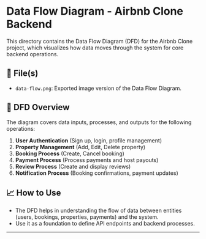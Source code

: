 # Data Flow Diagram - Airbnb Clone Backend

This directory contains the Data Flow Diagram (DFD) for the Airbnb Clone project, which visualizes how data moves through the system for core backend operations.

## 📄 File(s)

- `data-flow.png`: Exported image version of the Data Flow Diagram.

## 🧩 DFD Overview

The diagram covers data inputs, processes, and outputs for the following operations:

1. **User Authentication** (Sign up, login, profile management)
2. **Property Management** (Add, Edit, Delete property)
3. **Booking Process** (Create, Cancel booking)
4. **Payment Process** (Process payments and host payouts)
5. **Review Process** (Create and display reviews)
6. **Notification Process** (Booking confirmations, payment updates)

## 📈 How to Use

- The DFD helps in understanding the flow of data between entities (users, bookings, properties, payments) and the system.
- Use it as a foundation to define API endpoints and backend processes.

---


